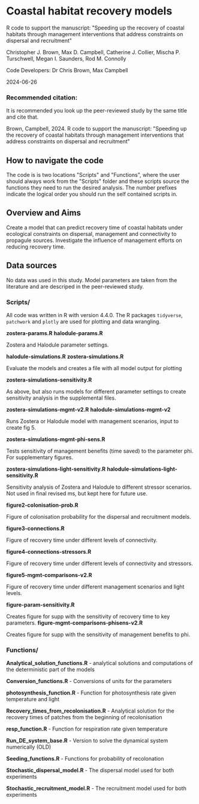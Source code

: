 # Coastal habitat recovery models

R code to support the manuscript: "Speeding up the recovery of coastal habitats through management interventions that address constraints on dispersal and recruitment"

Christopher J. Brown, Max D. Campbell, Catherine J. Collier, Mischa P. Turschwell, Megan I. Saunders, Rod M. Connolly

Code Developers: Dr Chris Brown, Max Campbell

2024-06-26

### Recommended citation: 

It is recommended you look up the peer-reviewed study by the same title and cite that. 

Brown, Campbell, 2024. R code to support the manuscript: "Speeding up the recovery of coastal habitats through management interventions that address constraints on dispersal and recruitment"


## How to navigate the code

The code is is two locations "Scripts" and "Functions", where the user should always work from the "Scripts" folder and these scripts source the functions they need to run the desired analysis.  The number prefixes indicate the logical order you should run the self contained scripts in.


## Overview and Aims

Create a model that can predict recovery time of coastal habitats under ecological constraints on dispersal, management and connectivity to propagule sources. Investigate the influence of management efforts on reducing recovery time. 

## Data sources

No data was used in this study. Model parameters are taken from the literature and are descriped in the peer-reviewed study. 

### Scripts/

All code was written in R with version 4.4.0. The R packages `tidyverse`, `patchwork` and `plotly` are used for plotting and data wrangling. 

**zostera-params.R**  **halodule-params.R** 

Zostera and Halodule parameter settings.

**halodule-simulations.R**  **zostera-simulations.R** 

Evaluate the models and creates a file with all model output for plotting

**zostera-simulations-sensitivity.R**
 
As above, but also runs models for different parameter settings to create sensitivity analysis in the supplemental files. 

**zostera-simulations-mgmt-v2.R** **halodule-simulations-mgmt-v2**

Runs Zostera or Halodule model with management scenarios, input to create fig 5. 

**zostera-simulations-mgmt-phi-sens.R** 

Tests sensitivity of management benefits (time saved) to the parameter phi. For supplementary figures. 

**zostera-simulations-light-sensitivity.R** **halodule-simulations-light-sensitivity.R**

Sensitivity analysis of Zostera and Halodule to different stressor scenarios. Not used in final revised ms, but kept here for future use. 

**figure2-colonisation-prob.R** 

Figure of colonisation probability for the dispersal and recruitment models. 

**figure3-connections.R**

Figure of recovery time under different levels of connectivity. 

**figure4-connections-stressors.R**

Figure of recovery time under different levels of connectivity and stressors.

**figure5-mgmt-comparisons-v2.R**

Figure of recovery time under different management scenarios and light levels. 

**figure-param-sensitivity.R**

Creates figure for supp with the sensitivity of recovery time to key parameters. 
**figure-mgmt-comparisons-phisens-v2.R** 

Creates figure for supp with the sensitivity of management benefits to phi.


### Functions/

**Analytical_solution_functions.R** - analytical solutions and computations of the deterministic part of the models 

**Conversion_functions.R** - Conversions of units for the parameters

**photosynthesis_function.R** - Function for photosynthesis rate given temperature and light

**Recovery_times_from_recolonisation.R** - Analytical solution for the recovery times of patches from the beginning of recolonisation

**resp_function.R** - Function for respiration rate given temperature

**Run_DE_system_base.R** - Version to solve the dynamical system numerically (OLD)

**Seeding_functions.R** - Functions for probability of recolonation

**Stochastic_dispersal_model.R** - The dispersal model used for both experiments

**Stochastic_recruitment_model.R** - The recruitment model used for both experiments
